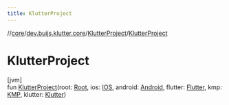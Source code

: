 ```yaml
---
title: KlutterProject
---
```

//[core](../../../index.html)/[dev.buijs.klutter.core](../index.html)/[KlutterProject](index.html)/[KlutterProject](-klutter-project.html)



# KlutterProject



[jvm]\
fun [KlutterProject](-klutter-project.html)(root: [Root](../-root/index.html), ios: [IOS](../-i-o-s/index.html), android: [Android](../-android/index.html), flutter: [Flutter](../-flutter/index.html), kmp: [KMP](../-k-m-p/index.html), klutter: [Klutter](../-klutter/index.html))




